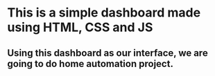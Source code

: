 # This is a simple dashboard made using HTML, CSS and JS
## Using this dashboard as our interface, we are going to do home automation project.
